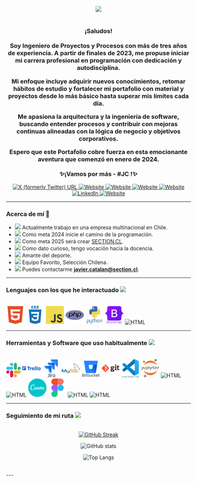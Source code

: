 <div id="header" align="center">
  <img src="https://www.digitaladlectio.com/wp-content/uploads/2020/04/New-PNC-Animated-Banners.gif" width="1000" />
  </div>
 
  <h1 align="center" Hola 👋, Soy Javier Catalán, ¡Un gusto!</h1>
  <h3 align="center">¡Saludos! <br/><br/>
Soy Ingeniero de Proyectos y Procesos con más de tres años de experiencia. A partir de finales de 2023, me propuse iniciar mi carrera profesional en programación con dedicación y autodisciplina.

Mi enfoque incluye adquirir nuevos conocimientos, retomar hábitos de estudio y fortalecer mi portafolio con material y proyectos desde lo más básico hasta superar mis límites cada día.

Me apasiona la arquitectura y la ingeniería de software, buscando entender procesos y contribuir con mejoras continuas alineadas con la lógica de negocio y objetivos corporativos.

Espero que este Portafolio cobre fuerza en esta emocionante aventura que comenzó en enero de 2024. <br/><br/>
✨¡Vamos por más - #JC !✨
<br/>
  </h3>
<div id="badges" align="center">
  <a href="https://twitter.com/Jc_Javier_c">
  <img alt="X (formerly Twitter) URL" src="https://img.shields.io/twitter/url?url=https%3A%2F%2Ftwitter.com%2FJc_Javier_c">
  </a>

  <a href="https://www.twitch.tv/javiercatalanp">
 <img alt="Website" src="https://img.shields.io/website?url=https%3A%2F%2Fdiscord.com%2Fchannels%2F1196281298101211226%2F1196281298680021233&up_message=Twitch&up_color=yellow&down_message=Twitch&down_color=blue&logo=Twitch&logoColor=Twitch&label=%23JC&labelColor=Twitch&color=purple">
  </a>

   <a href="https://discord.com/channels/1196281298101211226/1196281298680021233">
  <img alt="Website" src="https://img.shields.io/website?url=https%3A%2F%2Fdiscord.com%2Fchannels%2F1196281298101211226%2F1196281298680021233&up_message=Discord&up_color=purple&down_message=Discord&down_color=blue&logo=Discord&logoColor=Discord&label=%23JC&labelColor=Discord&color=blue">
      </a>

  <a href="https://replit.com/@JavierCatalan">
 <img alt="Website" src="https://img.shields.io/website?url=https%3A%2F%2Fwww.linkedin.com%2Fin%2Fjavier-ignacio-catalan-penaloza-21371255%2F%3ForiginalSubdomain%3Dcl&up_message=%23JC&up_color=blue&down_message=Replit&down_color=orange&logo=replit&logoColor=replit&label=%23JC">
    </a>
   <a href="https://wa.me/968356005">
   <img alt="Website" src="https://img.shields.io/website?url=https%3A%2F%2Fwww.linkedin.com%2Fin%2Fjavier-ignacio-catalan-penaloza-21371255%2F%3ForiginalSubdomain%3Dcl&up_message=%23JC&up_color=blue&down_message=WhatsApp&down_color=green&logo=WhatsApp&logoColor=WhatsApp&label=%23JC">
    </a>

  <a href="https://www.linkedin.com/in/javier-ignacio-catalan-penaloza-21371255/?originalSubdomain=cl">
    <img alt="LinkedIn" src="https://img.shields.io/website?url=https%3A%2F%2Fwww.linkedin.com%2Fin%2Fjavier-ignacio-catalan-penaloza-21371255%2F%3ForiginalSubdomain%3Dcl&up_message=%23JC&up_color=blue&down_message=LinkedIn&down_color=blue&logo=LinkedIn&logoColor=LinkedIn&label=%23JC">
     </a>

 <a href="https://www.instagram.com/flash.jcatalan/">
    <img alt="Website" src="https://img.shields.io/website?url=https%3A%2F%2Fdiscord.com%2Fchannels%2F1196281298101211226%2F1196281298680021233&up_message=Instagram&up_color=yellow&down_message=Instagram&down_color=blue&logo=instagram&logoColor=TWITTER&label=%23JC&labelColor=Instagram&color=pink">
     </a>
</div>

---
### Acerca de mí 👋
- <img src="https://github.com/JavierCatalanP/JavierCatalanP/assets/137312245/4f6252ec-ce5e-474a-85c5-5823c0fa0174" width="20" />   Actualmente trabajo en una empresa multinacional en Chile.
- <img src="https://github.com/JavierCatalanP/JavierCatalanP/assets/137312245/a8bff475-d3a6-4ea5-870c-91df6b2636e5" width="20" />   Como meta 2024 inicie el camino de la programación.
- <img src="https://github.com/JavierCatalanP/JavierCatalanP/assets/137312245/ab94447c-27a1-4967-82c0-d57010ea9afc" width="20" />   Como meta 2025  será crear [SECTION.CL](https://section.cl/).
- <img src="https://github.com/JavierCatalanP/JavierCatalanP/assets/137312245/e8226e5c-8e1e-426d-8181-e865d5520a3c" width="20" />   Como dato curioso, tengo vocación hacia la docencia.
- <img src="https://github.com/JavierCatalanP/JavierCatalanP/assets/137312245/42fb4ac0-3f1d-49ed-abaa-6baf08e4860e" width="20" />   Amante del deporte.
- <img src="https://github.com/JavierCatalanP/JavierCatalanP/assets/137312245/7d4164a3-3ded-4c2c-bff4-b5260f374567" width="20" />   Equipo Favorito, Selección Chilena.
- <img src="https://github.com/JavierCatalanP/JavierCatalanP/assets/137312245/fe498228-3f5c-4323-82f7-bd7be883976a" width="20" />   Puedes contactarme **javier.catalan@section.cl**.
---
<div align="left">
<h3> Lenguajes con los que he interactuado  <img src="https://github.com/JavierCatalanP/JavierCatalanP/assets/137312245/5b7fe9cf-d7fe-4404-a368-6b57858f6669" width="20"/> </h3>
</br>
<img src="https://github.com/devicons/devicon/blob/master/icons/html5/html5-plain.svg" title="HTML5" alt="HTML" width="50" height="50"/&nbsp;/>
<img src="https://github.com/devicons/devicon/blob/master/icons/css3/css3-plain-wordmark.svg" title="CCS" alt="CCS3" width="50" height="50"/&nbsp;/>
<img src="https://github.com/devicons/devicon/blob/master/icons/javascript/javascript-original.svg" title="JS" alt="JS" width="50" height="50"/&nbsp;/>
<img src="https://github.com/devicons/devicon/blob/master/icons/php/php-original.svg" title="HTML5" alt="HTML" width="50" height="50"/&nbsp;/>
<img src="https://github.com/devicons/devicon/blob/master/icons/python/python-original-wordmark.svg" title="HTML5" alt="HTML" width="50" height="50"/&nbsp;/>
<img src="https://github.com/devicons/devicon/blob/master/icons/bootstrap/bootstrap-original-wordmark.svg" title="HTML5" alt="HTML" width="50" height="50"/&nbsp;/>
<img src="https://github.com/JavierCatalanP/JavierCatalanP/assets/137312245/460319ff-adcb-4cf7-903d-5aa45ad6fd78" title="HTML5" alt="HTML" width="50" height="50"/&nbsp;/>

---

<h3> Herramientas y Software que uso habitualmente <img src="https://github.com/JavierCatalanP/JavierCatalanP/assets/137312245/01054260-105f-4a9c-9262-3a65663099a5" width="20"/> </h3>
</br>
<img src="https://github.com/devicons/devicon/blob/master/icons/slack/slack-original.svg" title="HTML5" alt="HTML" width="40" height="40"/&nbsp;/>
<img src="https://github.com/devicons/devicon/blob/master/icons/trello/trello-plain-wordmark.svg" title="HTML5" alt="HTML" width="50" height="50"/&nbsp;/>
<img src="https://github.com/devicons/devicon/blob/master/icons/jira/jira-original-wordmark.svg" title="HTML5" alt="HTML" width="50" height="50"/&nbsp;/>
<img src="https://github.com/devicons/devicon/blob/master/icons/mysql/mysql-original-wordmark.svg" title="HTML5" alt="HTML" width="50" height="50"/&nbsp;/>
<img src="https://github.com/devicons/devicon/blob/master/icons/bitbucket/bitbucket-original-wordmark.svg" title="HTML5" alt="HTML" width="50" height="50"/&nbsp;/>
<img src="https://github.com/devicons/devicon/blob/master/icons/git/git-original-wordmark.svg" title="HTML5" alt="HTML" width="50" height="50"/&nbsp;/>
<img src="https://github.com/devicons/devicon/blob/master/icons/vscode/vscode-original-wordmark.svg" title="HTML5" alt="HTML" width="50" height="50"/&nbsp;/>
<img src="https://github.com/devicons/devicon/blob/master/icons/jupyter/jupyter-original-wordmark.svg" title="HTML5" alt="HTML" width="50" height="50"/&nbsp;/>
<img src="https://bpm-expo.com/wp-content/uploads/2021/05/logo-vertical.png" title="HTML5" alt="HTML" width="50" height="50"/&nbsp;/>
<img src="https://trialsolution.co/wp-content/uploads/2021/01/StarUML-Crack-150x150.png" title="HTML5" alt="HTML" width="50" height="50"/&nbsp;/>
<img src="https://github.com/devicons/devicon/blob/master/icons/canva/canva-original.svg" title="HTML5" alt="HTML" width="50" height="50"/&nbsp;/>
<img src="https://github.com/devicons/devicon/blob/master/icons/figma/figma-original.svg" title="HTML5" alt="HTML" width="50" height="50"/&nbsp;/>
<img src="https://logohistory.net/wp-content/uploads/2023/05/Power-BI-Logo-2013.png" title="HTML5" alt="HTML" width="50" height="50"/&nbsp;/>
<img src="https://seeklogo.com/images/G/google-looker-logo-B27BD25E4E-seeklogo.com.png" title="HTML5" alt="HTML" width="50" height="50"/&nbsp;/>

---
<h3> Seguimiento de mi ruta <img src="https://github.com/JavierCatalanP/JavierCatalanP/assets/137312245/cc4488d6-98ce-46fd-9f29-2e42397fb7a8" width="20"/> </h3>
</br>
<div align="center">
<a href="https://git.io/streak-stats"><img src="https://github-readme-streak-stats.herokuapp.com?user=JavierCatalanP&theme=merko&locale=es&date_format=j%20M%5B%20Y%5D&mode=weekly" alt="GitHub Streak" /></a>

![GitHub stats](https://github-readme-stats.vercel.app/api?username=JavierCatalanP&show_icons=true&theme=radical)
</br>

![Top Langs](https://github-readme-stats.vercel.app/api/top-langs/?username=JavierCatalanP&layout=compact)
</br>

</div> 
</br>
 ---

